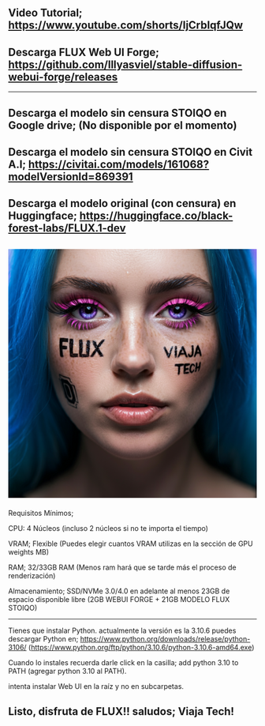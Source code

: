 Video Tutorial;
https://www.youtube.com/shorts/IjCrbIqfJQw
--------
Descarga FLUX Web UI Forge; 
https://github.com/lllyasviel/stable-diffusion-webui-forge/releases
----
----
Descarga el modelo sin censura STOIQO en Google drive;
(No disponible por el momento)
----
Descarga el modelo sin censura STOIQO en Civit A.I;
https://civitai.com/models/161068?modelVersionId=869391
----
Descarga el modelo original (con censura) en Huggingface;
https://huggingface.co/black-forest-labs/FLUX.1-dev
----
![](https://github.com/viajatech/FLUX/blob/main/image_fx_%20-%202024-10-07T032024.756.jpg)
----
Requisitos Mínimos;

CPU: 4 Núcleos (incluso 2 núcleos si no te importa el tiempo) 

VRAM; Flexible (Puedes elegir cuantos VRAM utilizas en la sección de GPU weights MB)

RAM; 32/33GB RAM (Menos ram hará que se tarde más el proceso de renderización)

Almacenamiento; SSD/NVMe 3.0/4.0 en adelante al menos 23GB de espacio disponible libre (2GB WEBUI FORGE + 21GB MODELO FLUX STOIQO)

------
Tienes que instalar Python. actualmente la versión es la 3.10.6 puedes descargar Python en; https://www.python.org/downloads/release/python-3106/  (https://www.python.org/ftp/python/3.10.6/python-3.10.6-amd64.exe)

Cuando lo instales recuerda darle click en la casilla; add python 3.10 to PATH (agregar python 3.10 al PATH). 

intenta instalar Web UI en la raíz y no en subcarpetas.

Listo, disfruta de FLUX!!
saludos; Viaja Tech! 
------


